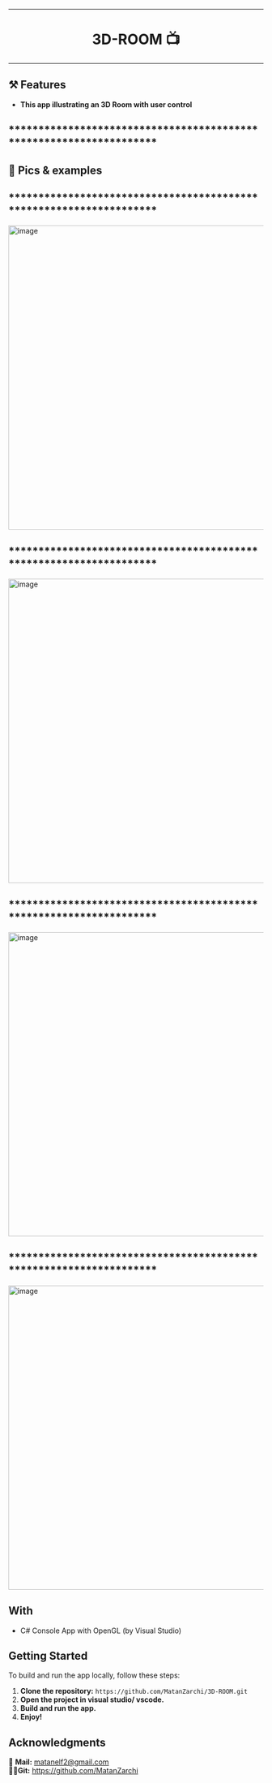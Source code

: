 ***

<h1 align="center"> 3D-ROOM 📺</h1>

***


## ⚒️ Features

- **This app illustrating an 3D Room with user control**

## *******************************************************************

## 📌 Pics & examples


## *******************************************************************
<img src="https://github.com/user-attachments/assets/f4d94db7-1dd7-4236-8499-76c479852ab9" alt="image" width="600" height="auto">

## *******************************************************************
<img src="https://github.com/user-attachments/assets/6a871c38-5241-4654-b0f3-fcc9c429884c" alt="image" width="600" height="auto">

## *******************************************************************
<img src="https://github.com/user-attachments/assets/7f0a8afa-532e-4536-b718-c47f6bb166ee" alt="image" width="600" height="auto">

## *******************************************************************
<img src="https://github.com/user-attachments/assets/438ed83d-d19f-48c4-9794-5d394221196b" alt="image" width="600" height="auto">



## With

- C# Console App with OpenGL (by Visual Studio)

## Getting Started

To build and run the app locally, follow these steps:

1. **Clone the repository:** `https://github.com/MatanZarchi/3D-ROOM.git`
2. **Open the project in visual studio/ vscode.**
3. **Build and run the app.**
4. **Enjoy!**

## Acknowledgments

📧 **Mail:** [matanelf2@gmail.com](url)  
👨‍💻**Git:** https://github.com/MatanZarchi 
